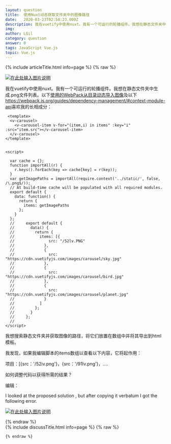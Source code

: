 ```yaml
---
layout: question
title:  使用Nuxt动态获取文件夹中的图像路径
date:   2020-03-23T02:58:23.000Z
description: 我在vuetify中使用nuxt。我有一个可运行的轮播组件。我想在静态文件夹中生成.png文件列表。以下使用的WebPack从目录动态导入图像及以下h...
img: 
author: LGil
category: question
answer: 0
tags: JavaScript Vue.js
topic: Vue.js
---
```

<div class="article-root">
  <div class="article">
    {% include articleTitle.html info=page %}
    {% raw %}
    <div class="article-content"><p><a href="https://www.samyoc.com//uploads/users/6912/images/thumbnails/1584932176715.png" data-src="https://www.samyoc.com//uploads/users/6912/images/1584932176715.png" rel="noreferrer"><img src="https://i.stack.imgur.com/3FKZH.png" alt="在此处输入图片说明"></a></p>

<p><font style="vertical-align: inherit;"><font style="vertical-align: inherit;">我在vuetify中使用nuxt。</font><font style="vertical-align: inherit;">我有一个可运行的轮播组件。我想在静态文件夹中生成.png文件列表。</font><font style="vertical-align: inherit;">以下</font></font><a href="https://stackoverflow.com/questions/42118296/dynamically-import-images-from-a-directory-using-webpack"><font style="vertical-align: inherit;"><font style="vertical-align: inherit;">使用的WebPack从目录动态导入图像</font></font></a><font style="vertical-align: inherit;"><font style="vertical-align: inherit;">及以下</font></font><a href="https://webpack.js.org/guides/dependency-management/#context-module-api" rel="noreferrer"><font style="vertical-align: inherit;"><font style="vertical-align: inherit;">https://webpack.js.org/guides/dependency-management/#context-module-api</font></font></a><font style="vertical-align: inherit;"><font style="vertical-align: inherit;">喜欢我的长相成分：</font></font></p>

<pre><code> &lt;template&gt;<font></font>
  &lt;v-carousel&gt;<font></font>
    &lt;v-carousel-item v-for="(item,i) in items" :key="i" :src="item.src"&gt;&lt;/v-carousel-item&gt;<font></font>
  &lt;/v-carousel&gt;<font></font>
&lt;/template&gt;<font></font>
<font></font>
<font></font>
&lt;script&gt;<font></font>
<font></font>
  var cache = {};<font></font>
  function importAll(r) {<font></font>
    r.keys().forEach(key =&gt; cache[key] = r(key));<font></font>
  }<font></font>
  var getImagePaths = importAll(require.context('../static/', false, /\.png$/));<font></font>
  // At build-time cache will be populated with all required modules. <font></font>
  export default {<font></font>
    data: function() {<font></font>
      return {<font></font>
        items: getImagePaths<font></font>
      };<font></font>
    }<font></font>
  };<font></font>
  //     export default {<font></font>
  //       data() {<font></font>
  //         return {<font></font>
  //           items: [{<font></font>
  //               src: "/52lv.PNG"<font></font>
  //             },<font></font>
  //             {<font></font>
  //               src: "https://cdn.vuetifyjs.com/images/carousel/sky.jpg"<font></font>
  //             },<font></font>
  //             {<font></font>
  //               src: "https://cdn.vuetifyjs.com/images/carousel/bird.jpg"<font></font>
  //             },<font></font>
  //             {<font></font>
  //               src: "https://cdn.vuetifyjs.com/images/carousel/planet.jpg"<font></font>
  //             }<font></font>
  //           ]<font></font>
  //         };<font></font>
  //       }<font></font>
  //     };<font></font>
  //<font></font>
&lt;/script&gt;<font></font>
</code></pre>

<p><font style="vertical-align: inherit;"><font style="vertical-align: inherit;">我想搜索静态文件夹并获取图像的路径，将它们放置在数组中并将其导出到html模板。 </font></font></p>

<p><font style="vertical-align: inherit;"><font style="vertical-align: inherit;">我发现，如果我编辑脚本的items数组以查看以下内容，它将起作用：</font></font></p>

<p><font style="vertical-align: inherit;"><font style="vertical-align: inherit;">项目：[{src：'/52iv.png'}，{src：'/91Iv.png'}，....</font></font></p>

<p><font style="vertical-align: inherit;"><font style="vertical-align: inherit;">如何调整代码以获得所需的结果？</font></font></p>

<p><font style="vertical-align: inherit;"><font style="vertical-align: inherit;">编辑：</font></font></p>

<p>I looked at the proposed solution , but after copying it verbatum I got the following error.</p>

<p><a href="https://www.samyoc.com//uploads/users/6912/images/thumbnails/1584932176717.png" data-src="https://www.samyoc.com//uploads/users/6912/images/1584932176717.png" rel="noreferrer"><img src="https://i.stack.imgur.com/ThiTL.png" alt="在此处输入图片说明"></a></p></div>
    {% endraw %}
  </div>

  <div class="discuss-wrapper">
    {% include discussTitle.html info=page %}
    {% raw %}
    
    {% endraw %}
  </div>
<div>
